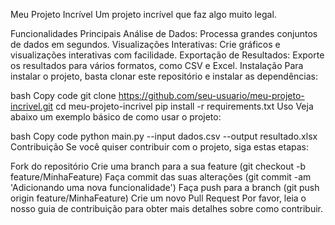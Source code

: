 Meu Projeto Incrível
Um projeto incrível que faz algo muito legal.

Funcionalidades Principais
Análise de Dados: Processa grandes conjuntos de dados em segundos.
Visualizações Interativas: Crie gráficos e visualizações interativas com facilidade.
Exportação de Resultados: Exporte os resultados para vários formatos, como CSV e Excel.
Instalação
Para instalar o projeto, basta clonar este repositório e instalar as dependências:

bash
Copy code
git clone https://github.com/seu-usuario/meu-projeto-incrivel.git
cd meu-projeto-incrivel
pip install -r requirements.txt
Uso
Veja abaixo um exemplo básico de como usar o projeto:

bash
Copy code
python main.py --input dados.csv --output resultado.xlsx
Contribuição
Se você quiser contribuir com o projeto, siga estas etapas:

Fork do repositório
Crie uma branch para a sua feature (git checkout -b feature/MinhaFeature)
Faça commit das suas alterações (git commit -am 'Adicionando uma nova funcionalidade')
Faça push para a branch (git push origin feature/MinhaFeature)
Crie um novo Pull Request
Por favor, leia o nosso guia de contribuição para obter mais detalhes sobre como contribuir.
